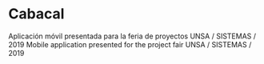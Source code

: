 # Cabacal
Aplicación móvil presentada para la feria de proyectos UNSA / SISTEMAS / 2019
Mobile application presented for the project fair UNSA / SISTEMAS / 2019
